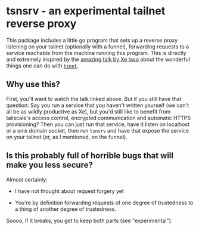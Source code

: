 # tsnsrv - an experimental tailnet reverse proxy

This package includes a little go program that sets up a reverse proxy
listening on your tailnet (optionally with a funnel), forwarding
requests to a service reachable from the machine running this
program. This is directly and extremely inspired by the [amazing talk
by Xe Iaso](https://tailscale.dev/blog/tsup-tsnet) about the wonderful
things one can do with
[`tsnet`](https://pkg.go.dev/tailscale.com/tsnet).

## Why use this?

First, you'll want to watch the talk linked above. But if you still
have that question: Say you run a service that you haven't written
yourself (we can't all be as wildly productive as Xe), but you'd still
like to benefit from tailscale's access control, encrypted
communication and automatic HTTPS provisioning? Then you can just run
that service, have it listen on localhost or a unix domain socket,
then run `tsnsrv` and have that expose the service on your tailnet
(or, as I mentioned, on the funnel).

## Is this probably full of horrible bugs that will make you less secure?

Almost certainly:

* I have not thought about request forgery yet

* You're by definition forwarding requests of one degree of
  trustedness to a thing of another degree of trustedness.

Soooo, if it breaks, you get to keep both parts (see "experimental").
